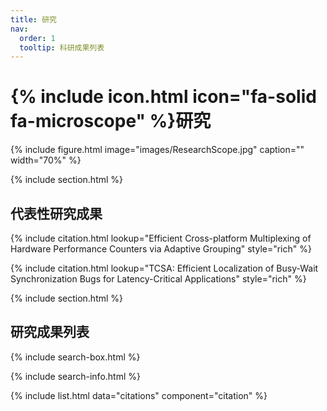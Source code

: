 ```yaml
---
title: 研究
nav:
  order: 1
  tooltip: 科研成果列表
---
```


# {% include icon.html icon="fa-solid fa-microscope" %}研究

{%
  include figure.html
  image="images/ResearchScope.jpg"
  caption=""
  width="70%"
%}

{% include section.html %}

## 代表性研究成果

{% include citation.html lookup="Efficient Cross-platform Multiplexing of Hardware Performance Counters via Adaptive Grouping" style="rich" %}

{% include citation.html lookup="TCSA: Efficient Localization of Busy-Wait Synchronization Bugs for Latency-Critical Applications" style="rich" %}

{% include section.html %}

## 研究成果列表

{% include search-box.html %}

{% include search-info.html %}

{% include list.html data="citations" component="citation" %}
